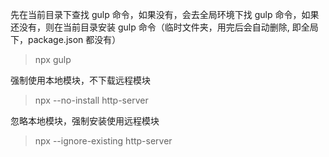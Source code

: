 先在当前目录下查找 gulp 命令，如果没有，会去全局环境下找 gulp 命令，如果还没有，则在当前目录安装 gulp 命令（临时文件夹，用完后会自动删除, 即全局下，package.json 都没有）

> npx gulp

强制使用本地模块，不下载远程模块

> npx --no-install http-server

忽略本地模块，强制安装使用远程模块

> npx --ignore-existing http-server
